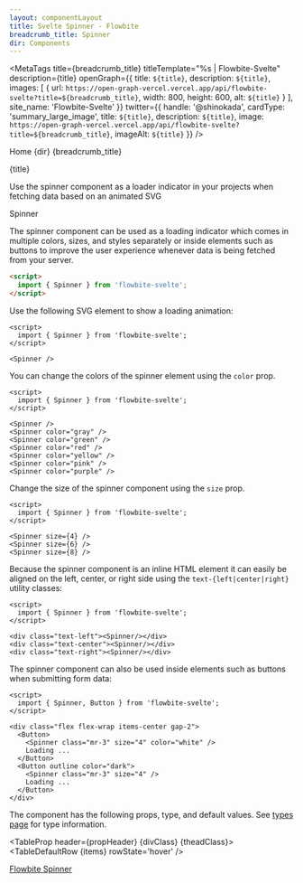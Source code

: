 ```yaml
---
layout: componentLayout
title: Svelte Spinner - Flowbite
breadcrumb_title: Spinner
dir: Components
---
```



<MetaTags
  title={breadcrumb_title}
  titleTemplate="%s | Flowbite-Svelte"
  description={title}
  openGraph={{
    title: `${title}`,
    description: `${title}`,
    images: [
      {
        url: `https://open-graph-vercel.vercel.app/api/flowbite-svelte?title=${breadcrumb_title}`,
        width: 800,
        height: 600,
        alt: `${title}`
      }
    ],
    site_name: 'Flowbite-Svelte'
  }}
  twitter={{
    handle: '@shinokada',
    cardType: 'summary_large_image',
    title: `${title}`,
    description: `${title}`,
    image: `https://open-graph-vercel.vercel.app/api/flowbite-svelte?title=${breadcrumb_title}`,
    imageAlt: `${title}`
  }}
/>

<script>
  import { Htwo, ExampleDiv, GitHubSource, CompoDescription, TableProp, TableDefaultRow} from '../utils'
import { MetaTags } from 'svelte-meta-tags';
  import { Breadcrumb, BreadcrumbItem, Heading, P, A } from '$lib'
  import { props as items }  from '../props/Spinner.json'
  let propHeader = ['Name', 'Type', 'Default']
  let divClass='w-full relative overflow-x-auto shadow-md sm:rounded-lg py-4'
  let theadClass ='text-xs text-gray-700 uppercase bg-gray-50 dark:bg-gray-700 dark:text-white'
</script>

<Breadcrumb class="pt-16 py-8">
  <BreadcrumbItem href="/" home >Home</BreadcrumbItem>
  <BreadcrumbItem>{dir}</BreadcrumbItem>
  <BreadcrumbItem>{breadcrumb_title}</BreadcrumbItem>
</Breadcrumb>

<Heading class="mb-2" tag="h1" customSize="text-3xl">{title}</Heading>

<CompoDescription>Use the spinner component as a loader indicator in your projects when fetching data based on an animated SVG</CompoDescription>

<ExampleDiv>
<GitHubSource href="spinners/Spinner.svelte">Spinner</GitHubSource>
</ExampleDiv>

The spinner component can be used as a loading indicator which comes in multiple colors, sizes, and styles separately or inside elements such as buttons to improve the user experience whenever data is being fetched from your server.

<Htwo label="Setup" />

```html
<script>
  import { Spinner } from 'flowbite-svelte';
</script>
```

<Htwo label="Default spinner"/>

Use the following SVG element to show a loading animation:

```svelte example hideScript
<script>
  import { Spinner } from 'flowbite-svelte';
</script>

<Spinner />
```

<Htwo label="Colors" />

You can change the colors of the spinner element using the `color` prop.

```svelte example hideScript
<script>
  import { Spinner } from 'flowbite-svelte';
</script>

<Spinner />
<Spinner color="gray" />
<Spinner color="green" />
<Spinner color="red" />
<Spinner color="yellow" />
<Spinner color="pink" />
<Spinner color="purple" />
```

<Htwo label="Sizes" />

Change the size of the spinner component using the `size` prop.

```svelte example hideScript
<script>
  import { Spinner } from 'flowbite-svelte';
</script>

<Spinner size={4} />
<Spinner size={6} />
<Spinner size={8} />
```

<Htwo label="Alignment" />

Because the spinner component is an inline HTML element it can easily be aligned on the left, center, or right side using the `text-{left|center|right}` utility classes:

```svelte example hideScript
<script>
  import { Spinner } from 'flowbite-svelte';
</script>

<div class="text-left"><Spinner/></div>
<div class="text-center"><Spinner/></div>
<div class="text-right"><Spinner/></div>
```

<Htwo label="Buttons" />

The spinner component can also be used inside elements such as buttons when submitting form data:

```svelte example
<script>
  import { Spinner, Button } from 'flowbite-svelte';
</script>

<div class="flex flex-wrap items-center gap-2">
  <Button>
    <Spinner class="mr-3" size="4" color="white" />
    Loading ...
  </Button>
  <Button outline color="dark">
    <Spinner class="mr-3" size="4" />
    Loading ...
  </Button>
</div>
```

<Htwo label="Props" />

The component has the following props, type, and default values. See <A href="/pages/types">types page</A> for type information.

<TableProp header={propHeader} {divClass} {theadClass}>
  <TableDefaultRow {items} rowState='hover' />
</TableProp>

<Htwo label="References" />

<P>
  <A href="https://flowbite.com/docs/components/spinner/" target="_blank" rel="noreferrer" class="link"
    >Flowbite Spinner</A>
</P>

